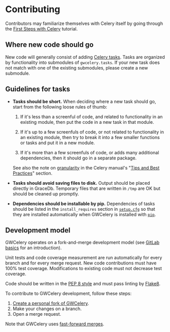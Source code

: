 # Contributing

Contributors may familiarize themselves with Celery itself by going through the
[First Steps with Celery](http://docs.celeryproject.org/en/latest/getting-started/first-steps-with-celery.html) tutorial.

## Where new code should go

New code will generally consist of adding
[Celery tasks](http://docs.celeryproject.org/en/latest/userguide/tasks.html).
Tasks are organized by functionality into submodules of `gwcelery.tasks`. If
your new task does not match with one of the existing submodules, please create
a new submodule.

## Guidelines for tasks

-  **Tasks should be short.** When deciding where a new task should go, start
   from the following loose rules of thumb:

   1.  If it's less than a screenful of code, and related to functionality in
       an existing module, then put the code in a new task in that module.

   2.  If it's up to a few screenfuls of code, or not related to functionality
       in an existing module, then try to break it into a few smaller functions
       or tasks and put it in a new module.

   3.  If it's more than a few screenfuls of code, or adds many additional
       dependencies, then it should go in a separate package.

   See also the note on [granularity](http://docs.celeryproject.org/en/latest/userguide/tasks.html#granularity)
   in the Celery manual's "[Tips and Best Practices](http://docs.celeryproject.org/en/latest/userguide/tasks.html#tips-and-best-practices)"
   section.

-  **Tasks should avoid saving files to disk.** Output should be placed
   directly in GraceDb. Temporary files that are written in `/tmp` are OK but
   should be cleaned up promptly.

-  **Dependencies should be installable by pip.** Dependencies of tasks should
   be listed in the `install_requires` section in
   [`setup.cfg`](https://git.ligo.org/emfollow/gwcelery/blob/master/setup.cfg)
   so that they are installed automatically when GWCelery is installed with
   [`pip`](https://pip.pypa.io/).

## Development model

GWCelery operates on a fork-and-merge development model (see
[GitLab basics](https://git.ligo.org/help/gitlab-basics/README.md) for an
introduction).

Unit tests and code coverage measurement are run automatically for every branch
and for every merge request. New code contributions must have 100% test
coverage. Modifications to existing code must not decrease test coverage.

Code should be written in the
[PEP 8 style](https://www.python.org/dev/peps/pep-0008/) and must pass linting
by [Flake8](http://flake8.pycqa.org/en/latest/).

To contribute to GWCelery development, follow these steps:

1.  [Create a personal fork of GWCelery](https://git.ligo.org/emfollow/gwcelery/forks/new).
2.  Make your changes on a branch.
3.  Open a merge request.

Note that GWCelery uses
[fast-forward merges](https://git.ligo.org/help/user/project/merge_requests/fast_forward_merge.md).

